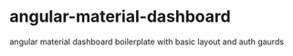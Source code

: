 # angular-material-dashboard
angular material dashboard boilerplate with basic layout and auth gaurds 
